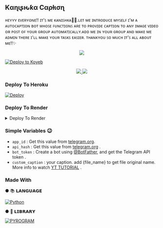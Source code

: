 ## <b>Kαɳιʂԋƙα Cαρƚισɳ</b>

ʜᴇʏʏʏ ᴇᴠᴇʀʏᴏɴᴇ!! ɪᴛ'ꜱ ᴍᴇ ᴋᴀɴɪꜱʜᴋᴀ🙋‍♀.ʟᴇᴛ ᴍᴇ ɪɴᴛʀᴏᴅᴜᴄᴇ ᴍʏꜱᴇʟꜰ ɪ'ᴍ ᴀ ᴀᴜᴛᴏᴄᴀᴘᴛɪᴏɴ ʙᴏᴛ ᴡʜᴏꜱᴇ ꜰᴜɴᴄᴛɪᴏɴꜱ ᴀʀᴇ ᴛᴏ ᴘʀᴏᴠɪᴅᴇ ᴄᴀᴘᴛɪᴏɴ ᴛᴏ ᴀɴʏ ɪᴍᴀɢᴇ ᴠɪᴅᴇᴏ ᴏʀ ᴘᴏꜱᴛ ᴏꜰ ʏᴏᴜʀ ɢʀᴏᴜᴘ ᴀᴜᴛᴏᴍᴀᴛɪᴄᴀʟʟʏ.ᴀᴅᴅ ᴍᴇ ɪɴ ʏᴏᴜʀ ɢʀᴏᴜᴘ ᴀɴᴅ ᴍᴀᴋᴇ ᴍᴇ ᴀᴅᴍɪɴ ᴛʜᴇʀᴇ ɪ'ʟʟ ᴍᴀᴋᴇ ʏᴏᴜʀ ᴛᴀꜱᴋꜱ ᴇᴀꜱɪᴇʀ. ᴛʜᴀɴᴋʏᴏᴜ ꜱᴏ ᴍᴜᴄʜ ɪᴛ'ꜱ ᴀʟʟ ᴀʙᴏᴜᴛ ᴍᴇ!!✨

</h2>
<p align="center">
  <img src="https://telegra.ph/file/d9244daeed1166b87be07.jpg">
</p>



[![Deploy to Koyeb](https://www.koyeb.com/static/images/deploy/button.svg)](https://app.koyeb.com/deploy?type=git&repository=github.com/CoderXKanishka/Kanishka_Caption_Bot&branch=main&name=arank)

  </a>
</p>
<p align="center">
  <a href="https://github.com/CoderXKrishna/Kanishka_Caption_Bot/stargazers">
    <img src="https://img.shields.io/github/stars/CoderXKrishna/Kanishka_Caption_Bot-V1?style=social">

  </a>
  
  <a href="https://github.com/CoderXKrishna/Kanishka_Caption_Bot/fork">
    <img src="https://img.shields.io/github/forks/CoderXKrishna/Kanishka_Caption_Bot-V1?label=Fork&style=social">

  </a>  
</p>


### Deploy To Heroku
[![Deploy](https://www.herokucdn.com/deploy/button.svg)](https://heroku.com/deploy?template=https://github.com/CoderXKrishna/Kanishka_Caption_Bot)  

### Deploy To Render 

<details><summary>Deploy To Render</summary>
<br>
<b>
Use these commands:
<br>
<br>
• Build Command: <code>pip3 install -U -r requirements.txt</code>
<br>
<br>
• Start Command: <code>gunicorn app:app & python3 main.py</code>
<br>
<br>
Go to https://uptimerobot.com/ and add a monitor to keep your bot alive.
<br>
<br>
Use these settings when adding a monitor:</b>
<br>
<br>
<img src="https://telegra.ph/file/629904df4e85d03a15288.jpg" alt="render template">
<br>
<br>
<b>Click on the below button to deploy directly to render ↓</b>
<br>
<br>
<a href="https://render.com/deploy?repo=https://github.com/CoderXKrishna/Kanishka_Caption_Bot/tree/main">
<img src="https://render.com/images/deploy-to-render-button.svg" alt="Deploy to Render">
</a>
</details>

### Simple Variables 😉

* `app_id` : Get this value from [telegram.org](https://my.telegram.org/apps).
* `api_hash` : Get this value from [telegram.org](https://my.telegram.org/apps) .
* `bot_token` : Create a bot using [@BotFather](https://telegram.dog/BotFather), and get the Telegram API token .
* `custom_caption` : your caption. add {file_name} to get file original name. More info to watch [YT TUTORIAL](https://youtube.com/@Tech_VJ) .

### Made With 

● 📚 𝗟𝗔𝗡𝗚𝗨𝗔𝗚𝗘

[![Python](https://img.shields.io/badge/python-3670A0?style=for-the-badge&logo=python&logoColor=ffdd54)](https://www.python.org)

● 🧮 𝗟𝗜𝗕𝗥𝗔𝗥𝗬

[![PYROGRAM](https://img.shields.io/badge/%F0%9F%94%A5-PYROGRAM%20-orange)](https://docs.pyrogram.org)












